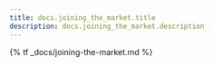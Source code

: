 ```yaml
---
title: docs.joining_the_market.title
description: docs.joining_the_market.description
---
```


{% tf _docs/joining-the-market.md %}
